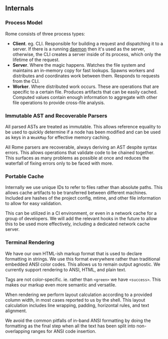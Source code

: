 ## Internals

### Process Model

Rome consists of three process types:

 - **Client**. eg. CLI. Responsible for building a request and dispatching it to a server. If there is a running [daemon](#daemon) then it's used as the server, otherwise, the CLI creates a server inside of its process, which only the lifetime of the request.
 - **Server**. Where the magic happens. Watches the file system and maintains an in-memory copy for fast lookups. Spawns workers and distributes and coordinates work between them. Responds to requests from the CLI.
 - **Worker**. Where distributed work occurs. These are operations that are specific to a certain file. Produces artifacts that can be easily cached. Computed values contain enough information to aggregate with other file operations to provide cross-file analysis.

### Immutable AST and Recoverable Parsers

All parsed ASTs are treated as immutable. This allows reference equality to be used to quickly determine if a node has been modified and can be used as keys in a `WeakMap` for effective memory caching.

All Rome parsers are recoverable, always deriving an AST despite syntax errors. This allows operations that validate code to be chained together. This surfaces as many problems as possible at once and reduces the waterfall of fixing errors only to be faced with more.

### Portable Cache

Internally we use unique IDs to refer to files rather than absolute paths. This allows cache artifacts to be transferred between different machines. Included are hashes of the project config, mtime, and other file information to allow for easy validation.

This can be utilized in a CI environment, or even in a network cache for a group of developers. We will add the relevant hooks in the future to allow this to be used more effectively, including a dedicated network cache server.

### Terminal Rendering

We have our own HTML-ish markup format that is used to declare formatting in strings. We use this format everywhere rather than traditional embedded ANSI color codes. This allows us to remain output agnostic. We currently support rendering to ANSI, HTML, and plain text.

Tags are not color-specific. ie. rather than `<green>` we have `<success>`. This makes our markup even more semantic and versatile.

When rendering we perform layout calculation according to a provided column width, in most cases reported to us by the shell. This layout calculation includes line wrapping, padding, horizontal rules, and text alignment.

We avoid the common pitfalls of in-band ANSI formatting by doing the formatting as the final step when all the text has been split into non-overlapping ranges for ANSI code insertion.
